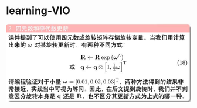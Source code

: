 # learning-VIO
![pic](https://github.com/nanlover/learning-VIO/blob/master/chapter1/mmexport1560264421783.jpg)
